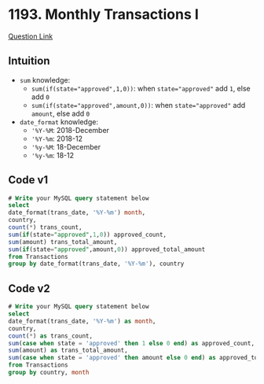 # 1193. Monthly Transactions I
[Question Link](https://leetcode.com/problems/monthly-transactions-i/)
## Intuition
<!-- Describe your first thoughts on how to solve this problem. -->
- `sum` knowledge:
    - `sum(if(state="approved",1,0))`: when `state="approved"` add `1`, else add `0`
    - `sum(if(state="approved",amount,0))`: when `state="approved"` add `amount`, else add `0`
- `date_format` knowledge:
    - `'%Y-%M`: 2018-December
    - `'%Y-%m`: 2018-12
    - `'%y-%M`: 18-December
    - `'%y-%m`: 18-12

## Code v1
```sql
# Write your MySQL query statement below
select
date_format(trans_date, '%Y-%m') month,
country,
count(*) trans_count,
sum(if(state="approved",1,0)) approved_count,
sum(amount) trans_total_amount,
sum(if(state="approved",amount,0)) approved_total_amount
from Transactions
group by date_format(trans_date, '%Y-%m'), country
```

## Code v2
```sql
# Write your MySQL query statement below
select
date_format(trans_date, '%Y-%m') as month,
country,
count(*) as trans_count,
sum(case when state = 'approved' then 1 else 0 end) as approved_count,
sum(amount) as trans_total_amount,
sum(case when state = 'approved' then amount else 0 end) as approved_total_amount
from Transactions
group by country, month
```
